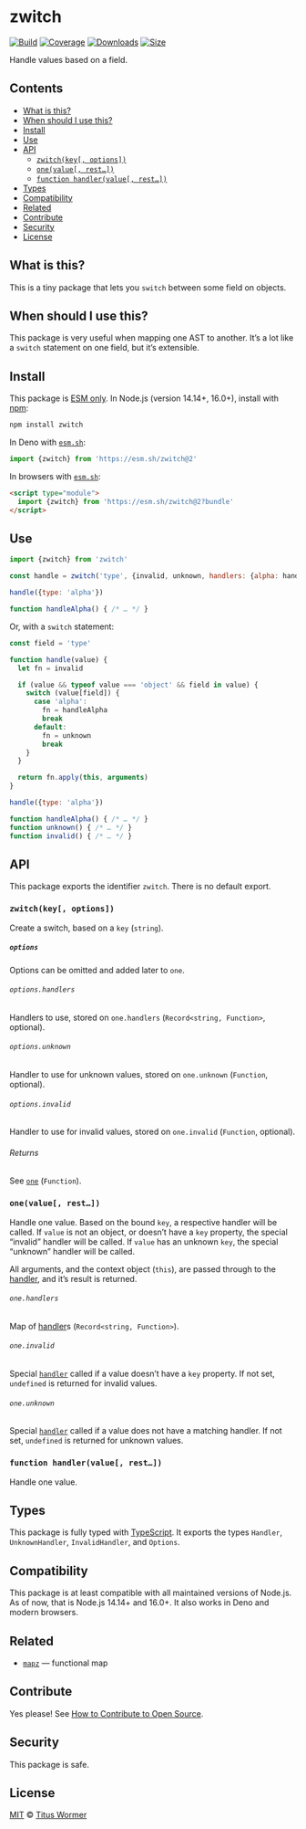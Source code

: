 # zwitch

[![Build][build-badge]][build]
[![Coverage][coverage-badge]][coverage]
[![Downloads][downloads-badge]][downloads]
[![Size][size-badge]][size]

Handle values based on a field.

## Contents

*   [What is this?](#what-is-this)
*   [When should I use this?](#when-should-i-use-this)
*   [Install](#install)
*   [Use](#use)
*   [API](#api)
    *   [`zwitch(key[, options])`](#zwitchkey-options)
    *   [`one(value[, rest…])`](#onevalue-rest)
    *   [`function handler(value[, rest…])`](#function-handlervalue-rest)
*   [Types](#types)
*   [Compatibility](#compatibility)
*   [Related](#related)
*   [Contribute](#contribute)
*   [Security](#security)
*   [License](#license)

## What is this?

This is a tiny package that lets you `switch` between some field on objects.

## When should I use this?

This package is very useful when mapping one AST to another.
It’s a lot like a `switch` statement on one field, but it’s extensible.

## Install

This package is [ESM only][esm].
In Node.js (version 14.14+, 16.0+), install with [npm][]:

```sh
npm install zwitch
```

In Deno with [`esm.sh`][esmsh]:

```js
import {zwitch} from 'https://esm.sh/zwitch@2'
```

In browsers with [`esm.sh`][esmsh]:

```html
<script type="module">
  import {zwitch} from 'https://esm.sh/zwitch@2?bundle'
</script>
```

## Use

```js
import {zwitch} from 'zwitch'

const handle = zwitch('type', {invalid, unknown, handlers: {alpha: handleAlpha}})

handle({type: 'alpha'})

function handleAlpha() { /* … */ }
```

Or, with a `switch` statement:

```js
const field = 'type'

function handle(value) {
  let fn = invalid

  if (value && typeof value === 'object' && field in value) {
    switch (value[field]) {
      case 'alpha':
        fn = handleAlpha
        break
      default:
        fn = unknown
        break
    }
  }

  return fn.apply(this, arguments)
}

handle({type: 'alpha'})

function handleAlpha() { /* … */ }
function unknown() { /* … */ }
function invalid() { /* … */ }
```

## API

This package exports the identifier `zwitch`.
There is no default export.

### `zwitch(key[, options])`

Create a switch, based on a `key` (`string`).

##### `options`

Options can be omitted and added later to `one`.

###### `options.handlers`

Handlers to use, stored on `one.handlers` (`Record<string, Function>`,
optional).

###### `options.unknown`

Handler to use for unknown values, stored on `one.unknown` (`Function`,
optional).

###### `options.invalid`

Handler to use for invalid values, stored on `one.invalid` (`Function`,
optional).

###### Returns

See [`one`][one] (`Function`).

### `one(value[, rest…])`

Handle one value.
Based on the bound `key`, a respective handler will be called.
If `value` is not an object, or doesn’t have a `key` property, the special
“invalid” handler will be called.
If `value` has an unknown `key`, the special “unknown” handler will be called.

All arguments, and the context object (`this`), are passed through to the
[handler][], and it’s result is returned.

###### `one.handlers`

Map of [handler][]s (`Record<string, Function>`).

###### `one.invalid`

Special [`handler`][handler] called if a value doesn’t have a `key` property.
If not set, `undefined` is returned for invalid values.

###### `one.unknown`

Special [`handler`][handler] called if a value does not have a matching
handler.
If not set, `undefined` is returned for unknown values.

### `function handler(value[, rest…])`

Handle one value.

## Types

This package is fully typed with [TypeScript][].
It exports the types `Handler`, `UnknownHandler`, `InvalidHandler`, and
`Options`.

## Compatibility

This package is at least compatible with all maintained versions of Node.js.
As of now, that is Node.js 14.14+ and 16.0+.
It also works in Deno and modern browsers.

## Related

*   [`mapz`](https://github.com/wooorm/mapz)
    — functional map

## Contribute

Yes please!
See [How to Contribute to Open Source][contribute].

## Security

This package is safe.

## License

[MIT][license] © [Titus Wormer][author]

<!-- Definitions -->

[build-badge]: https://github.com/wooorm/zwitch/workflows/main/badge.svg

[build]: https://github.com/wooorm/zwitch/actions

[coverage-badge]: https://img.shields.io/codecov/c/github/wooorm/zwitch.svg

[coverage]: https://codecov.io/github/wooorm/zwitch

[downloads-badge]: https://img.shields.io/npm/dm/zwitch.svg

[downloads]: https://www.npmjs.com/package/zwitch

[size-badge]: https://img.shields.io/bundlephobia/minzip/zwitch.svg

[size]: https://bundlephobia.com/result?p=zwitch

[npm]: https://docs.npmjs.com/cli/install

[esm]: https://gist.github.com/sindresorhus/a39789f98801d908bbc7ff3ecc99d99c

[esmsh]: https://esm.sh

[typescript]: https://www.typescriptlang.org

[contribute]: https://opensource.guide/how-to-contribute/

[license]: license

[author]: https://wooorm.com

[one]: #onevalue-rest

[handler]: #function-handlervalue-rest
